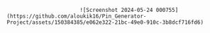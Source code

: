 





                           ![Screenshot 2024-05-24 000755](https://github.com/aloukik16/Pin_Generator-Project/assets/150384385/e062e322-21bc-49e0-910c-3b8dcf716fd6)

